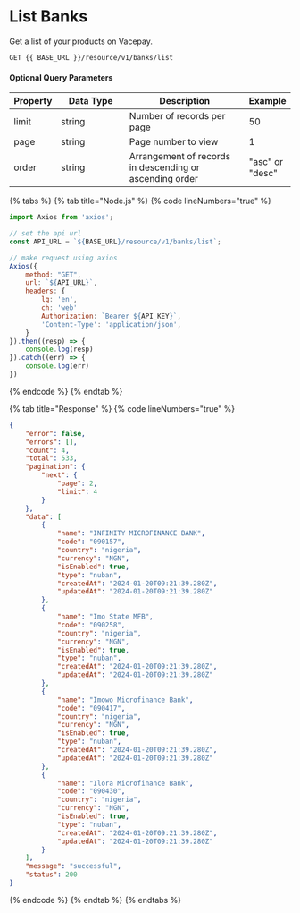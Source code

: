 # List Banks

Get a list of your products on Vacepay.&#x20;

```
GET {{ BASE_URL }}/resource/v1/banks/list
```

#### Optional Query Parameters

<table><thead><tr><th>Property</th><th width="158">Data Type</th><th width="279">Description</th><th>Example</th></tr></thead><tbody><tr><td>limit</td><td>string</td><td>Number of records per page</td><td>50</td></tr><tr><td>page</td><td>string</td><td>Page number to view</td><td>1</td></tr><tr><td>order</td><td>string</td><td>Arrangement of records in descending or ascending order</td><td>"asc" or "desc"</td></tr></tbody></table>

{% tabs %}
{% tab title="Node.js" %}
{% code lineNumbers="true" %}
```javascript
import Axios from 'axios';

// set the api url
const API_URL = `${BASE_URL}/resource/v1/banks/list`;

// make request using axios
Axios({
    method: "GET",
    url: `${API_URL}`,
    headers: {
        lg: 'en',
        ch: 'web'
        Authorization: `Bearer ${API_KEY}`,
        'Content-Type': 'application/json',
    }
}).then((resp) => {
    console.log(resp)
}).catch((err) => {
    console.log(err)
})
```
{% endcode %}
{% endtab %}

{% tab title="Response" %}
{% code lineNumbers="true" %}
```json
{
    "error": false,
    "errors": [],
    "count": 4,
    "total": 533,
    "pagination": {
        "next": {
            "page": 2,
            "limit": 4
        }
    },
    "data": [
        {
            "name": "INFINITY MICROFINANCE BANK",
            "code": "090157",
            "country": "nigeria",
            "currency": "NGN",
            "isEnabled": true,
            "type": "nuban",
            "createdAt": "2024-01-20T09:21:39.280Z",
            "updatedAt": "2024-01-20T09:21:39.280Z"
        },
        {
            "name": "Imo State MFB",
            "code": "090258",
            "country": "nigeria",
            "currency": "NGN",
            "isEnabled": true,
            "type": "nuban",
            "createdAt": "2024-01-20T09:21:39.280Z",
            "updatedAt": "2024-01-20T09:21:39.280Z"
        },
        {
            "name": "Imowo Microfinance Bank",
            "code": "090417",
            "country": "nigeria",
            "currency": "NGN",
            "isEnabled": true,
            "type": "nuban",
            "createdAt": "2024-01-20T09:21:39.280Z",
            "updatedAt": "2024-01-20T09:21:39.280Z"
        },
        {
            "name": "Ilora Microfinance Bank",
            "code": "090430",
            "country": "nigeria",
            "currency": "NGN",
            "isEnabled": true,
            "type": "nuban",
            "createdAt": "2024-01-20T09:21:39.280Z",
            "updatedAt": "2024-01-20T09:21:39.280Z"
        }
    ],
    "message": "successful",
    "status": 200
}
```
{% endcode %}
{% endtab %}
{% endtabs %}

